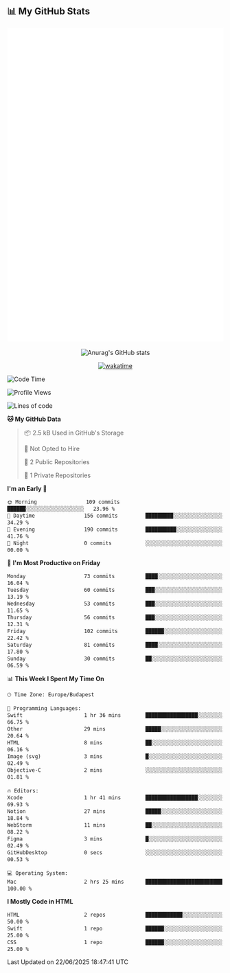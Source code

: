 




## 📊 My GitHub Stats
<div align="center">

<picture>
  <img src="/github-metrics.svg" alt="Metrics">
</picture>

 
![Anurag's GitHub stats](https://github-readme-stats.vercel.app/api?username=ViliHun609&show=reviews,discussions_started,discussions_answered,prs_merged,prs_merged_percentage&show_icons=true&theme=dark)

[![wakatime](https://github-readme-stats.vercel.app/api/wakatime?username=ViliHun609&show_icons=true&theme=dark)](https://github.com/anuraghazra/github-readme-stats)


</div>


<!--START_SECTION:waka-->
![Code Time](http://img.shields.io/badge/Code%20Time-10%20hrs%2051%20mins-blue)

![Profile Views](http://img.shields.io/badge/Profile%20Views-186-blue)

![Lines of code](https://img.shields.io/badge/From%20Hello%20World%20I%27ve%20Written-28.4%20thousand%20lines%20of%20code-blue)

**🐱 My GitHub Data** 

> 📦 2.5 kB Used in GitHub's Storage 
 > 
> 🚫 Not Opted to Hire
 > 
> 📜 2 Public Repositories 
 > 
> 🔑 1 Private Repositories 
 > 
**I'm an Early 🐤** 

```text
🌞 Morning                109 commits         ██████░░░░░░░░░░░░░░░░░░░   23.96 % 
🌆 Daytime                156 commits         █████████░░░░░░░░░░░░░░░░   34.29 % 
🌃 Evening                190 commits         ██████████░░░░░░░░░░░░░░░   41.76 % 
🌙 Night                  0 commits           ░░░░░░░░░░░░░░░░░░░░░░░░░   00.00 % 
```
📅 **I'm Most Productive on Friday** 

```text
Monday                   73 commits          ████░░░░░░░░░░░░░░░░░░░░░   16.04 % 
Tuesday                  60 commits          ███░░░░░░░░░░░░░░░░░░░░░░   13.19 % 
Wednesday                53 commits          ███░░░░░░░░░░░░░░░░░░░░░░   11.65 % 
Thursday                 56 commits          ███░░░░░░░░░░░░░░░░░░░░░░   12.31 % 
Friday                   102 commits         ██████░░░░░░░░░░░░░░░░░░░   22.42 % 
Saturday                 81 commits          ████░░░░░░░░░░░░░░░░░░░░░   17.80 % 
Sunday                   30 commits          ██░░░░░░░░░░░░░░░░░░░░░░░   06.59 % 
```


📊 **This Week I Spent My Time On** 

```text
🕑︎ Time Zone: Europe/Budapest

💬 Programming Languages: 
Swift                    1 hr 36 mins        █████████████████░░░░░░░░   66.75 % 
Other                    29 mins             █████░░░░░░░░░░░░░░░░░░░░   20.64 % 
HTML                     8 mins              ██░░░░░░░░░░░░░░░░░░░░░░░   06.16 % 
Image (svg)              3 mins              █░░░░░░░░░░░░░░░░░░░░░░░░   02.49 % 
Objective-C              2 mins              ░░░░░░░░░░░░░░░░░░░░░░░░░   01.81 % 

🔥 Editors: 
Xcode                    1 hr 41 mins        █████████████████░░░░░░░░   69.93 % 
Notion                   27 mins             █████░░░░░░░░░░░░░░░░░░░░   18.84 % 
WebStorm                 11 mins             ██░░░░░░░░░░░░░░░░░░░░░░░   08.22 % 
Figma                    3 mins              █░░░░░░░░░░░░░░░░░░░░░░░░   02.49 % 
GitHubDesktop            0 secs              ░░░░░░░░░░░░░░░░░░░░░░░░░   00.53 % 

💻 Operating System: 
Mac                      2 hrs 25 mins       █████████████████████████   100.00 % 
```

**I Mostly Code in HTML** 

```text
HTML                     2 repos             ████████████░░░░░░░░░░░░░   50.00 % 
Swift                    1 repo              ██████░░░░░░░░░░░░░░░░░░░   25.00 % 
CSS                      1 repo              ██████░░░░░░░░░░░░░░░░░░░   25.00 % 
```




 Last Updated on 22/06/2025 18:47:41 UTC
<!--END_SECTION:waka-->

<!--
**ViliHun609/ViliHun609** is a ✨ _special_ ✨ repository because its `README.md` (this file) appears on your GitHub profile.

Here are some ideas to get you started:

- 🔭 I’m currently working on ...
- 🌱 I’m currently learning ...
- 👯 I’m looking to collaborate on ...
- 🤔 I’m looking for help with ...
- 💬 Ask me about ...
- 📫 How to reach me: ...
- 😄 Pronouns: ...
- ⚡ Fun fact: ...
-->




